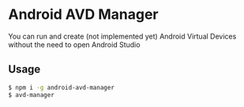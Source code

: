 # Android AVD Manager

You can run and create (not implemented yet) Android Virtual Devices without the need to open Android Studio

## Usage

```sh
$ npm i -g android-avd-manager
$ avd-manager
```
